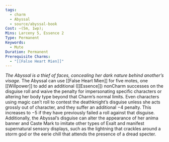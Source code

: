 ```yaml
---
tags:
  - charm
  - Abyssal
  - source/abyssal-book
Cost: —(5m, 1wp); 
Mins: Larceny 5, Essence 2
Type: Permanent
Keywords:
  - Mute
Duration: Permanent
Prerequisite Charms:
  - "[[False Heart Mien]]"
---
```

*The Abyssal is a thief of faces, concealing her dark nature behind another’s visage.*
The Abyssal can use [[False Heart Mien]] for five motes, one [[Willpower]] to add an additional ([[Essence]]) nonCharm successes on the disguise roll and waive the penalty for impersonating specific characters or altering her body type beyond that Charm’s normal limits.
Even characters using magic can’t roll to contest the deathknight’s disguise unless she acts grossly out of character, and they suffer an additional −4 penalty. This increases to −5 if they have previously failed a roll against that disguise.
Additionally, the Abyssal’s disguise can alter the appearance of her anima banner and Caste Mark to imitate other types of Exalt and manifest supernatural sensory displays, such as the lightning that crackles around a storm god or the eerie chill that attends the presence of a dread specter.